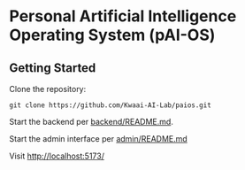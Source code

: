 # Personal Artificial Intelligence Operating System (pAI-OS)

## Getting Started

Clone the repository:

    git clone https://github.com/Kwaai-AI-Lab/paios.git

Start the backend per [backend/README.md](backend/README.md).

Start the admin interface per [admin/README.md](admin/README.md)

Visit [http://localhost:5173/](http://localhost:5173/)
